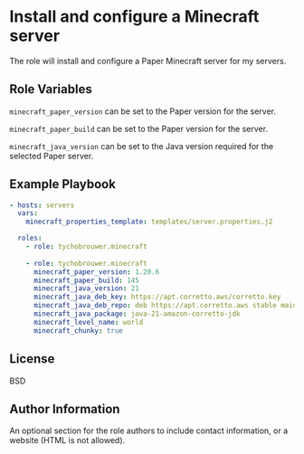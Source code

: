 Install and configure a Minecraft server
=========

The role will install and configure a Paper Minecraft server for my servers.

Role Variables
--------------

```minecraft_paper_version``` can be set to the Paper version for the server.

```minecraft_paper_build``` can be set to the Paper version for the server.

```minecraft_java_version``` can be set to the Java version required for the selected Paper server.

Example Playbook
----------------

```yaml
- hosts: servers
  vars:
    minecraft_properties_template: templates/server.properties.j2

  roles:
    - role: tychobrouwer.minecraft
    
    - role: tychobrouwer.minecraft
      minecraft_paper_version: 1.20.6
      minecraft_paper_build: 145
      minecraft_java_version: 21
      minecraft_java_deb_key: https://apt.corretto.aws/corretto.key
      minecraft_java_deb_repo: deb https://apt.corretto.aws stable main
      minecraft_java_package: java-21-amazon-corretto-jdk
      minecraft_level_name: world
      minecraft_chunky: true
```

License
-------

BSD

Author Information
------------------

An optional section for the role authors to include contact information, or a website (HTML is not allowed).
